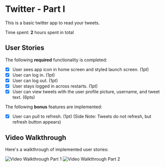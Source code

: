 # Twitter - Part I

This is a basic twitter app to read your tweets.

Time spent: **2** hours spent in total

## User Stories

The following **required** functionality is completed:

- [x] User sees app icon in home screen and styled launch screen. (1pt)
- [x] User can log in. (1pt)
- [x] User can log out. (1pt)
- [x] User stays logged in across restarts. (1pt)
- [x] User can view tweets with the user profile picture, username, and tweet text. (6pts)

The following **bonus** features are implemented:

- [x] User can pull to refresh. (1pt) (Side Note: Tweets do not refresh, but refresh button appears)

## Video Walkthrough

Here's a walkthrough of implemented user stories:

<img src='https://recordit.co/NgEXTKLqaA' title='Video Walkthrough Part 1' width='' alt='Video Walkthrough Part 1' />
<img src='https://recordit.co/BXB5k6LEZl' title='Video Walkthrough Part 2' width='' alt='Video Walkthrough Part 2' />
